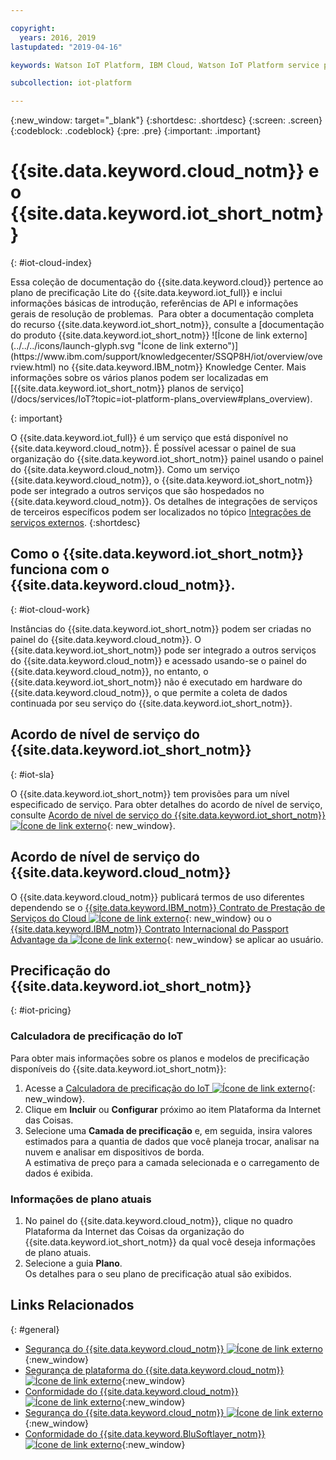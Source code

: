 ```yaml
---

copyright:
  years: 2016, 2019
lastupdated: "2019-04-16"

keywords: Watson IoT Platform, IBM Cloud, Watson IoT Platform service plans

subcollection: iot-platform

---
```


{:new_window: target="\_blank"}
{:shortdesc: .shortdesc}
{:screen: .screen}
{:codeblock: .codeblock}
{:pre: .pre}
{:important: .important}

# {{site.data.keyword.cloud_notm}} e o {{site.data.keyword.iot_short_notm}}
{: #iot-cloud-index}

<p>Essa coleção de documentação do {{site.data.keyword.cloud}} pertence ao plano de precificação Lite do {{site.data.keyword.iot_full}} e inclui informações básicas de introdução, referências de API e informações gerais de resolução de problemas. 
Para obter a documentação completa do recurso {{site.data.keyword.iot_short_notm}}, consulte a [documentação do produto {{site.data.keyword.iot_short_notm}} ![Ícone de link externo](../../../icons/launch-glyph.svg "Ícone de link externo")](https://www.ibm.com/support/knowledgecenter/SSQP8H/iot/overview/overview.html) no {{site.data.keyword.IBM_notm}} Knowledge Center. Mais informações sobre os vários planos podem ser localizadas em [{{site.data.keyword.iot_short_notm}} planos de serviço](/docs/services/IoT?topic=iot-platform-plans_overview#plans_overview). 
</p>
{: important}

O {{site.data.keyword.iot_full}} é um serviço que está disponível no {{site.data.keyword.cloud_notm}}. É possível acessar o painel de sua organização do {{site.data.keyword.iot_short_notm}} painel usando o painel do {{site.data.keyword.cloud_notm}}. Como um serviço {{site.data.keyword.cloud_notm}}, o {{site.data.keyword.iot_short_notm}} pode ser integrado a outros serviços que são hospedados no {{site.data.keyword.cloud_notm}}. Os detalhes de integrações de serviços de terceiros específicos podem ser localizados no tópico [Integrações de serviços externos](/docs/services/IoT?topic=iot-platform-ref-index#ref-index).
{:shortdesc}

## Como o {{site.data.keyword.iot_short_notm}} funciona com o {{site.data.keyword.cloud_notm}}.
{: #iot-cloud-work}

Instâncias do {{site.data.keyword.iot_short_notm}} podem ser criadas no painel do {{site.data.keyword.cloud_notm}}. O {{site.data.keyword.iot_short_notm}} pode ser integrado a outros serviços do {{site.data.keyword.cloud_notm}} e acessado usando-se o painel do {{site.data.keyword.cloud_notm}}, no entanto, o {{site.data.keyword.iot_short_notm}} não é executado em hardware do {{site.data.keyword.cloud_notm}}, o que permite a coleta de dados continuada por seu serviço do {{site.data.keyword.iot_short_notm}}.

## Acordo de nível de serviço do {{site.data.keyword.iot_short_notm}}
{: #iot-sla}

O {{site.data.keyword.iot_short_notm}} tem provisões para um nível especificado de serviço. Para obter detalhes do acordo de nível de serviço, consulte [Acordo de nível de serviço do {{site.data.keyword.iot_short_notm}} ![Ícone de link externo](../../../icons/launch-glyph.svg "Ícone de link externo")](https://cloud.ibm.com/docs/overview?topic=overview-zero-downtime#SLAs){: new_window}.

## Acordo de nível de serviço do {{site.data.keyword.cloud_notm}}

O {{site.data.keyword.cloud_notm}} publicará termos de uso diferentes dependendo se o [{{site.data.keyword.IBM_notm}} Contrato de Prestação de Serviços do Cloud ![Ícone de link externo](../../../icons/launch-glyph.svg)](http://www-05.ibm.com/support/operations/files/pdf/csa_us.pdf?cm_mc_uid=65870113399114371461368&cm_mc_sid_50200000=1469524513){: new_window} ou o [{{site.data.keyword.IBM_notm}} Contrato Internacional do Passport Advantage da ![Ícone de link externo](../../../icons/launch-glyph.svg)](https://www.ibm.com/software/passportadvantage/pa_agreements.html){: new_window} se aplicar ao usuário.

## Precificação do {{site.data.keyword.iot_short_notm}}
{: #iot-pricing}

### Calculadora de precificação do IoT
Para obter mais informações sobre os planos e modelos de precificação disponíveis do {{site.data.keyword.iot_short_notm}}:
1. Acesse a [Calculadora de precificação do IoT ![Ícone de link externo](../../../icons/launch-glyph.svg "Ícone de link externo")](https://cloud.ibm.com/estimator/review){: new_window}.  
2. Clique em **Incluir** ou **Configurar** próximo ao item Plataforma da Internet das Coisas.
3. Selecione uma **Camada de precificação** e, em seguida, insira valores estimados para a quantia de dados que você planeja trocar, analisar na nuvem e analisar em dispositivos de borda.  
A estimativa de preço para a camada selecionada e o carregamento de dados é exibida.

### Informações de plano atuais
1. No painel do {{site.data.keyword.cloud_notm}}, clique no quadro Plataforma da Internet das Coisas da organização do {{site.data.keyword.iot_short_notm}} da qual você deseja informações de plano atuais.
2. Selecione a guia **Plano**.  
Os detalhes para o seu plano de precificação atual são exibidos.

## Links Relacionados
{: #general}

* [Segurança do {{site.data.keyword.cloud_notm}} ![Ícone de link externo](../../../icons/launch-glyph.svg "Ícone de link externo")](https://cloud.ibm.com/docs/overview?topic=overview-security#security){:new_window}
* [Segurança de plataforma do {{site.data.keyword.cloud_notm}} ![Ícone de link externo](../../../icons/launch-glyph.svg "Ícone de link externo")](https://cloud.ibm.com/docs/overview?topic=overview-security#platform-security){:new_window}
* [Conformidade do {{site.data.keyword.cloud_notm}} ![Ícone de link externo](../../../icons/launch-glyph.svg "Ícone de link externo")](https://cloud.ibm.com/docs/overview?topic=overview-security#security){:new_window}
* [Segurança do {{site.data.keyword.cloud_notm}} ![Ícone de link externo](../../../icons/launch-glyph.svg "Ícone de link externo")](https://www.ibm.com/cloud/security){:new_window}
* [Conformidade do {{site.data.keyword.BluSoftlayer_notm}} ![Ícone de link externo](../../../icons/launch-glyph.svg "Ícone de link externo")](https://www.ibm.com/cloud/compliance){:new_window}

